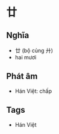 # 廿

## Nghĩa
* 廿 (bộ củng 廾)
* hai mươi

## Phát âm
* Hán Việt: chấp

## Tags
* Hán Việt

<script>window.HANZI_FIELD='廿';</script>
